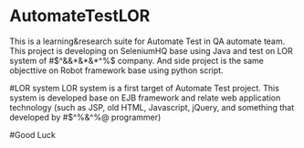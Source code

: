 # AutomateTestLOR
This is a learning&research suite for Automate Test in QA automate team.
This project is developing on SeleniumHQ base using Java and test on LOR system of #$^&&*&*&*^%$ company.
And side project is the same objecttive on Robot framework base using python script.

#LOR system
LOR system is a first target of Automate Test project. This system is developed base on EJB framework and relate web application technology (such as JSP, old HTML, Javascript, jQuery, and something that developed by #$^%&^%@ programmer)

#Good Luck
